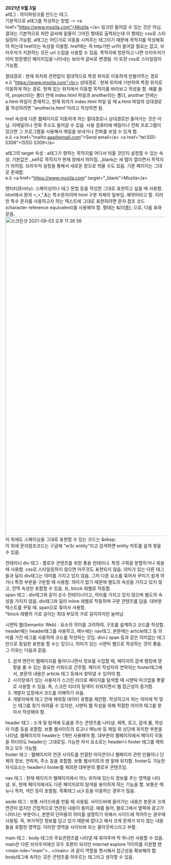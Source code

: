 **2021년 9월 3일**<br>
a태그 : 하이퍼링크를 만드는 태그. <br>
기본적으로 a태그를 작성하는 방법 -> \<a href="https://www.mozila.com">Mozila \</a> 링크만 들어갈 수 있는 것은 아님. 결과는 기본적으로 파란 글씨에 밑줄이 그어진 형태로 출력되는데 이 형태는 css로 스타일링이 가능함. a태그는 어딘가로 이동을 시켜주는 태그이기 때문에 목적지를 작성해줘야 하는데 href라는 속성을 이용함. href에는 꼭 http기반 url이 들어갈 필요는 없고, 브라우저가 지원하는 모든 url 스킴을 사용할 수 있음. 목적지에 방문하고 나면 브라우저가 이미 방문했던 페이지임을 나타내는 보라색 글씨로 변경됨. 이 또한 css로 스타일링이 가능함. 

절대경로 : 현재 위치와 관련없이 절대적으로 특정 위치로 이동하게 만들어주는 경로 e.i) "https://www.mozila.com"<br>
상대경로 : 현재 위치에 기반하여 특정 위치로 이동하게 하는 경로. 현재 있는 위치에서 이동할 목적지를 바라보고 작성을 함. 예를 들어, project라는 폴더 안에 index.html 파일과 another라는 폴더, another 안에는 a.html 파일이 존재하고, 현재 위치가 index.html 파일 일 때 a.html 파일의 상대경로를 작성하려면  "another/a.html"이라고 작성하면 됨. 

href 속성에 다른 웹페이지로 이동하게 하는 절대경로나 상대경로만 들어가는 것은 아님. 이메일이나 전화 주소도 들어갈 수 있음. 사용 컴퓨터에 메일이나 전화 프로그램이 있으면 그 프로그램을 사용해서 메일을 보내거나 전화를 보낼 수 있게 함. <br>
e.i) \<a href="mailto:aaa@email.com">Send email\</a> \<a href="tel:555-5309">(555) 5309\</a>

a태그의 target 속성 : a태그가 향하는 목적지를 어디서 띄울 것인지 설정할 수 있는 속성. 기본값은 _self로 목적지가 현재 창에서 띄어짐. _blank는 새 탭이 열리면서 목적지가 띄어짐. 브라우저 설정을 통해서 새로운 창으로 띄울 수도 있음. 기존 페이지는 그대로 존재함.<br>
e.i) \<a href="https://www.mozila.com" target="_blank">Mozila\</a><br>

엔티티(Entity): 스페이싱이나 태그 문법 등을 작성한 그대로 표현하고 싶을 때 사용함. html에서 문자 <,>,",&는 특수문자이며 html 구문 자체의 일부임. 예약어라고 함. 이러한 특수 문자를 사용하고자 하는 텍스트에 그대로 표현하려면 문자 참조 코드(character reference equivalent)를 사용해야 함. 형태는 &[이름]; 으로, 다음 표와 같음.<br>
<img width="1003" alt="스크린샷 2021-09-03 오후 11 26 56" src="https://user-images.githubusercontent.com/58133945/132022976-93385dcd-5f35-4938-9a18-27e6539c0322.png">
이 외에도 스페이싱을 그대로 표현할 수 있는 코드는 \&nbsp;<br>
이 외에 문자참조코드는 구글에 "w3c entity"라고 검색하면 entity 차트를 쉽게 찾을 수 있음.

컨테이너
div 태그 : 플로우 콘텐츠를 위한 통용 컨테이너. 특정 구획을 분할하거나 묶을 때 사용함. css로 스타일링하지 않으면 아무것도 표현되지 않음. 의미가 있는 다른 태그들과 달리 div태그는 의미를 가지고 있지 않음. 그저 다른 요소를 묶어서 꾸미기 쉽게 하거나 특정 부분을 구분할 때 사용함. 의미가 없기 때문에 별도의 속성을 가지고 있지 않고, 전역 속성만 포함할 수 있음. 또, block 레벨로 작동함.<br>
span 태그 : div태그와 같이 순수 컨테이너이고, 의미를 가지고 있지 않으며 별도의 속성을 가지지 않음. div태그와 달리 inline 레벨로 작동하며 구문 콘텐츠를 담음. 대부분 텍스트를 꾸밀 때. span으로 묶어서 사용함. <br>
*block 레벨의 가로 길이는 최대 부모의 가로 길이까지만 늘어남.

시맨틱 웹(Semantic Web) : 요소의 의미를 고려하여, 구조를 설계하고 코드를 작성함. header에는 header태그를 사용하고, 메누에는 nav태그, 본문에는 article태그 등 의미를 가진 태그를 사용하여 코드를 작성하는 것임. div나 span 등과 같은 의미없는 태그만으로 동일한 표현을 할 수는 있으나, 의미가 있는 시맨틱 웹으로 작성하는 것이 좋음. 그 이유는 다음과 같음.<br>
1. 검색 엔진이 웹페이지를 돌아다니면서 정보를 수집할 때, 페이지의 검색 랭킹에 영향을 줄 수 있는 중요한 키워드로 간주함. 페이지 작성자의 연락처는 footer태그에서, 본문의 내용은 article 태그 등에서 찾아낼 수 있어야 함.
2. 시각장애가 있는 사용자가 스크린 리더로 페이지를 탐색할 때 시맨틱 마크업을 푯말로 사용할 수 있음. 즉, 스크린 리더의 탐색이 쉬워지면서 웹 접근성이 증가함.
3. 개발자 입장에서 코드를 이해하기 쉬움.
4. 개발자에게 태그 안에 채워질 데이터 유형을 제안함. 
작성하고자 하는 의미에 딱 맞는 태그를 찾기 어려울 수 있지만, 시맨틱 웹 작성을 위해 적절한 의미의 태그를 찾아서 작성해야 함.

header 태그 : 소개 및 탐색에 도움을 주는 콘텐츠를 나타냄. 제목, 로고, 검색 폼, 작성자 이름 등을 포함함. 보통 웹사이트의 로고나 메뉴바 등 제일 위 상단에 위치한 부분을 나타냄. 웹페이지의 header는 1개만 사용해야 함. 대부분의 웹페이지에서 페이지 이동을 하더라도 header는 그대로임. 가능한 자식 요소로는 header나 footer 태그를 제외하고 모두 가능함. <br>
footer 태그 : 웹페이지의 연관 사이트를 연결한 아이콘이나 웹페이지 관련 인물이나 단체의 정보, 연락처, 주소 등을 포함함. 보통 웹사이트의 맨 밑에 위치함. footer도 가능한 자식요소는 header나 footer를 제외한 대부분의 플로우 콘텐츠임.

nav 태그 : 현재 페이지가 웹페이지에서 어느 위치에 있는지 정보를 주는 영역을 나타냄. 또, 현재 페이지에서도 다른 페이지로의 탐색을 용이하게 하는 기능을 함. 보통은 메뉴나 목차, 색인 등이 포함됨. 목록태그 ul,li 등을 이용하는 경우가 많음. 

aside 태그 : 보통 사이드바를 만들 때 사용됨. 사이드바에 들어가는 내용은 본문과 크게 연관이 없지만 간접적으로 연관된 내용이 들어감. 예를 들어, 블로그에서 옆쪽에 광고가 나타나는 부분이나, 본문의 단어들의 의미를 설명하기 위해서 사이드에 적어두는 경우에 사용됨. 즉, 부가적인 정보를 담고 있기 때문에 없다고 해서 크게 문제가 되지 않는 내용들을 포함한 영역임. 이러한 영역을 사이브바 또는 콜아웃박스라고 부름. 

main 태그 :   body 태그의 주요콘텐츠를 나타낼 때 묶어주며 딱 하나만 사용할 수 있음. main은 다른 브라우저에선 모두 호환이 되지만 internet explore 11이하를 지원할 땐 \<main role="main">...\</main> 과 같이 역할을 명시해서 접근성을 확보해야 함. body태그에 속하는 모든 콘텐츠를 아우르는 태그라고 생각할 수 있음.
